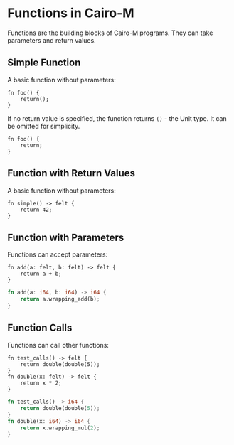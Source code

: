 # Functions in Cairo-M

Functions are the building blocks of Cairo-M programs. They can take parameters
and return values.

## Simple Function

A basic function without parameters:

```cairo-m
fn foo() {
    return();
}
```

If no return value is specified, the function returns `()` - the Unit type. It
can be omitted for simplicity.

```cairo-m
fn foo() {
    return;
}
```

## Function with Return Values

A basic function without parameters:

```cairo-m
fn simple() -> felt {
    return 42;
}
```

## Function with Parameters

Functions can accept parameters:

```cairo-m
fn add(a: felt, b: felt) -> felt {
    return a + b;
}
```

```rust
fn add(a: i64, b: i64) -> i64 {
    return a.wrapping_add(b);
}
```

## Function Calls

Functions can call other functions:

```cairo-m
fn test_calls() -> felt {
    return double(double(5));
}
fn double(x: felt) -> felt {
    return x * 2;
}
```

```rust
fn test_calls() -> i64 {
    return double(double(5));
}
fn double(x: i64) -> i64 {
    return x.wrapping_mul(2);
}
```
